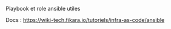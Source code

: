 Playbook et role ansible utiles

Docs : https://wiki-tech.fikara.io/tutoriels/infra-as-code/ansible
